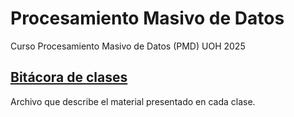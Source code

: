 # Procesamiento Masivo de Datos
Curso Procesamiento Masivo de Datos (PMD) UOH 2025

## [Bitácora de clases](https://github.com/adigenova/uohpmd/blob/main/catedra/Clases.md)
Archivo que describe el material presentado en cada clase.
